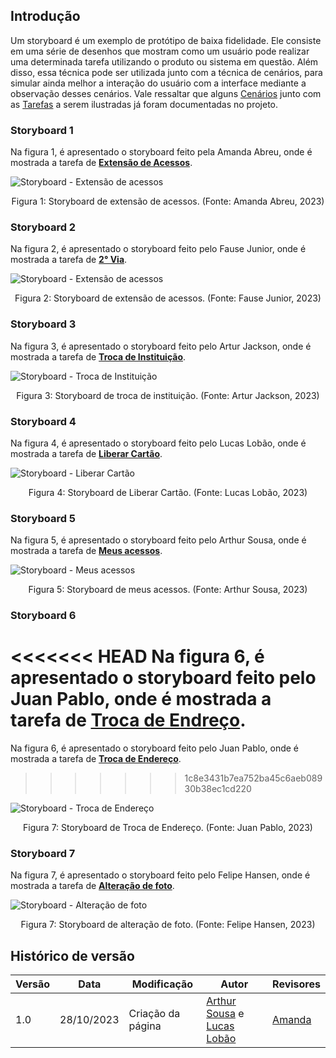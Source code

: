 ## Introdução

Um storyboard é um exemplo de protótipo de baixa fidelidade. Ele consiste em uma série de desenhos que mostram como um usuário pode realizar uma determinada tarefa utilizando o produto ou sistema em questão. Além disso, essa técnica pode ser utilizada junto com a técnica de cenários, para simular ainda melhor a interação do usuário com a interface mediante a observação desses cenários. Vale ressaltar que alguns [Cenários](../../analiseRequisitos/cenario.md) junto com as [Tarefas](../../analiseRequisitos/analise_tarefas/sobre_analise_tarefas.md) a serem ilustradas já foram documentadas no projeto.


### Storyboard 1

Na figura 1, é apresentado o storyboard feito pela Amanda Abreu, onde é mostrada a tarefa de [**Extensão de Acessos**]().

![Storyboard - Extensão de acessos](../../assets/storyboards/SB_Amanda.png)

<div style="text-align: center">
    <p>Figura 1: Storyboard de extensão de acessos. (Fonte: Amanda Abreu, 2023)</p>
</div>


### Storyboard 2

Na figura 2, é apresentado o storyboard feito pelo Fause Junior, onde é mostrada a tarefa de [**2° Via**]().

![Storyboard - Extensão de acessos](../../assets/storyboards/SB_Fause.png)

<div style="text-align: center">
    <p>Figura 2: Storyboard de extensão de acessos. (Fonte: Fause Junior, 2023)</p>
</div>


### Storyboard 3

Na figura 3, é apresentado o storyboard feito pelo Artur Jackson, onde é mostrada a tarefa de [**Troca de Instituição**]().

![Storyboard - Troca de  Instituição](../../assets/storyboards/SB_ArturJackson.png)

<div style="text-align: center">
    <p>Figura 3: Storyboard de troca de instituição. (Fonte: Artur Jackson, 2023)</p>
</div>


### Storyboard 4

Na figura 4, é apresentado o storyboard feito pelo Lucas Lobão, onde é mostrada a tarefa de [**Liberar Cartão**]().

![Storyboard - Liberar Cartão](../../assets/storyboards/SB_Lucas.png)

<div style="text-align: center">
    <p>Figura 4: Storyboard de Liberar Cartão. (Fonte: Lucas Lobão, 2023)</p>
</div>


### Storyboard 5

Na figura 5, é apresentado o storyboard feito pelo Arthur Sousa, onde é mostrada a tarefa de [**Meus acessos**]().

![Storyboard - Meus acessos](../../assets/storyboards/SB_Arthur.png)

<div style="text-align: center">
    <p>Figura 5: Storyboard de meus acessos. (Fonte: Arthur Sousa, 2023)</p>
</div>


### Storyboard 6

<<<<<<< HEAD
Na figura 6, é apresentado o storyboard feito pelo Juan Pablo, onde é mostrada a tarefa de [**Troca de Endreço**]().
=======
Na figura 6, é apresentado o storyboard feito pelo Juan Pablo, onde é mostrada a tarefa de [**Troca de Endereço**]().
>>>>>>> 1c8e3431b7ea752ba45c6aeb08930b38ec1cd220

![Storyboard - Troca de Endereço](../../assets/storyboards/SB_Juan.png)

<div style="text-align: center">
    <p>Figura 7: Storyboard de Troca de Endereço. (Fonte: Juan Pablo, 2023)</p>
</div>



### Storyboard 7

Na figura 7, é apresentado o storyboard feito pelo Felipe Hansen, onde é mostrada a tarefa de [**Alteração de foto**]().

![Storyboard - Alteração de foto](../../assets/storyboards/SB_Felipe.png)

<div style="text-align: center">
    <p>Figura 7: Storyboard de alteração de foto. (Fonte: Felipe Hansen, 2023)</p>
</div>


## Histórico de versão

| Versão | Data       | Modificação                             | Autor                         | Revisores                         |
| ------ | ---------- | --------------------------------------- | ----------------------------- | ----------------------------- |
|    1.0   |   28/10/2023   |   Criação da página |  [Arthur Sousa](https://github.com/arthurrsousa) e [Lucas Lobão](https://github.com/lucaslobao-18) |  [Amanda](https://github.com/Amandaaaaabreu)|
